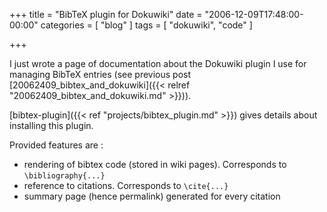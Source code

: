 +++
title = "BibTeX plugin for Dokuwiki"
date = "2006-12-09T17:48:00-00:00"
categories = [ "blog" ]
tags = [ "dokuwiki", "code" ]

+++



I just wrote a page of documentation about the Dokuwiki plugin I use for
managing BibTeX entries (see previous post
[20062409_bibtex_and_dokuwiki]({{< relref "20062409_bibtex_and_dokuwiki.md" >}})).

[bibtex-plugin]({{< ref "projects/bibtex_plugin.md" >}}) gives details about
installing this plugin.

Provided features are :

*  rendering of bibtex code (stored in wiki pages). Corresponds to  `\bibliography{...}`
*  reference to citations. Corresponds to  `\cite{...}`
*  summary page (hence permalink) generated for every citation
